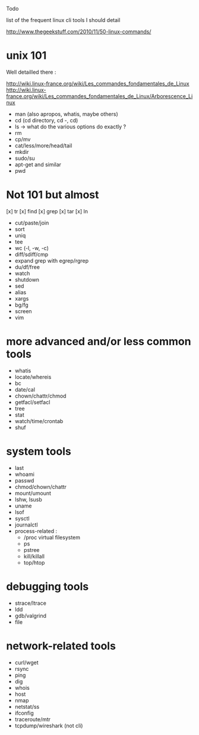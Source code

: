 Todo

list of the frequent linux cli tools I should detail

http://www.thegeekstuff.com/2010/11/50-linux-commands/

# unix 101

Well detailled there :

http://wiki.linux-france.org/wiki/Les_commandes_fondamentales_de_Linux
http://wiki.linux-france.org/wiki/Les_commandes_fondamentales_de_Linux/Arborescence_Linux

 - man (also apropos, whatis, maybe others)
 - cd (cd directory, cd -, cd)
 - ls -> what do the various options do exactly ?
 - rm
 - cp/mv
 - cat/less/more/head/tail
 - mkdir
 - sudo/su
 - apt-get and similar
 - pwd

# Not 101 but almost

 [x] tr
 [x] find
 [x] grep
 [x] tar
 [x] ln
 - cut/paste/join
 - sort
 - uniq
 - tee
 - wc (-l, -w, -c)
 - diff/sdiff/cmp
 - expand grep with egrep/rgrep
 - du/df/free
 - watch
 - shutdown
 - sed
 - alias
 - xargs
 - bg/fg
 - screen
 - vim

# more advanced and/or less common tools

 - whatis
 - locate/whereis
 - bc
 - date/cal
 - chown/chattr/chmod
 - getfacl/setfacl
 - tree
 - stat
 - watch/time/crontab
 - shuf

# system tools

 - last
 - whoami
 - passwd
 - chmod/chown/chattr
 - mount/umount
 - lshw, lsusb
 - uname
 - lsof
 - sysctl
 - journalctl
 - process-related :
     - /proc virtual filesystem
     - ps
     - pstree
     - kill/killall
     - top/htop

# debugging tools

 - strace/ltrace
 - ldd
 - gdb/valgrind
 - file

# network-related tools

 - curl/wget
 - rsync
 - ping
 - dig
 - whois
 - host
 - nmap
 - netstat/ss
 - ifconfig
 - traceroute/mtr
 - tcpdump/wireshark (not cli)
